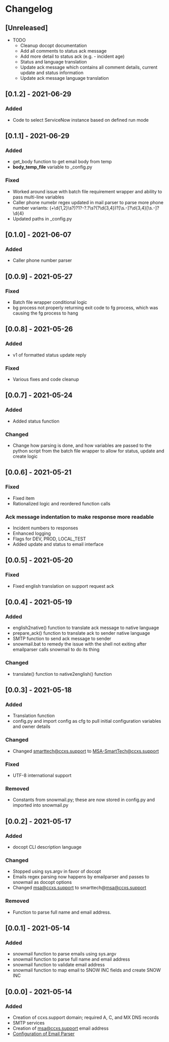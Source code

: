 <!-- markdownlint-disable MD024 -->
# Changelog

## [Unreleased]

- TODO
  - Cleanup docopt documentation
  - Add all comments to status ack message
  - Add more detail to status ack (e.g. - incident age)
  - Status and language translation
  - Update ack message which contains all comment details, current update and status information
  - Update ack message language translation

## [0.1.2] - 2021-06-29

### Added

- Code to select ServiceNow instance based on defined run mode

## [0.1.1] - 2021-06-29

### Added

- get_body function to get email body from temp
- __body_temp_file__ variable to _config.py

### Fixed

- Worked around issue with batch file requirement wrapper and ability to pass multi-line variables
- Caller phone numebr regex updated in mail parser to parse more phone number variants: (\+\d{1,2}\s?)?1?\-?\.?\s?\(?\d{3,4}\)?[\s.-]?\d{3,4}[\s.-]?\d{4}
- Updated paths in _config.py

## [0.1.0] - 2021-06-07

### Added

- Caller phone number parser

## [0.0.9] - 2021-05-27

### Fixed

- Batch file wrapper conditional logic
- bg process not properly returning exit code to fg process, which was causing the fg process to hang

## [0.0.8] - 2021-05-26

### Added

- v1 of formatted status update reply

### Fixed

- Various fixes and code cleanup

## [0.0.7] - 2021-05-24

### Added

- Added status function

### Changed

- Change how parsing is done, and how variables are passed to the python script from the batch file wrapper to allow for status, update and create logic

## [0.0.6] - 2021-05-21

### Fixed

- Fixed item
- Rationalized logic and reordered function calls

### Ack message indentation to make response more readable

- Incident numbers to responses
- Enhanced logging
- Flags for DEV, PROD, LOCAL_TEST
- Added update and status to email interface

## [0.0.5] - 2021-05-20

### Fixed

- Fixed english translation on support request ack

## [0.0.4] - 2021-05-19

### Added

- english2native() function to translate ack message to native language
- prepare_ack() function to translate ack to sender native language
- SMTP function to send ack message to sender
- snowmail.bat to remedy the issue with the shell not exiting after emailparser calls snowmail to do its thing

### Changed

- translate() function to native2english() function

## [0.0.3] - 2021-05-18

### Added

- Translation function
- config.py and import config as cfg to pull initial configuration variables and owner details

### Changed

- Changed smarttech@ccxs.support to MSA-SmartTech@ccxs.support

### Fixed

- UTF-8 international support

### Removed

- Constants from snowmail.py; these are now stored in config.py and imported into snowmail.py

## [0.0.2] - 2021-05-17

### Added

- docopt CLI description language

### Changed

- Stopped using sys.argv in favor of docopt
- Emails regex parsing now happens by emailparser and passes to snowmail as docopt options
- Changed msa@ccxs.support to smarttech@msa@ccxs.support

### Removed

- Function to parse full name and email address.

## [0.0.1] - 2021-05-14

### Added

- snowmail function to parse emails using sys.argv
- snowmail function to parse full name and email address
- snowmail function to validate email address
- snowmail function to map email to SNOW INC fields and create SNOW INC

## [0.0.0] - 2021-05-14

### Added

- Creation of ccxs.support domain; required A, C, and MX DNS records
- SMTP services
- Creation of msa@ccxs.support email address
- [Configuration of Email Parser](https://www.emailparser.com/)
